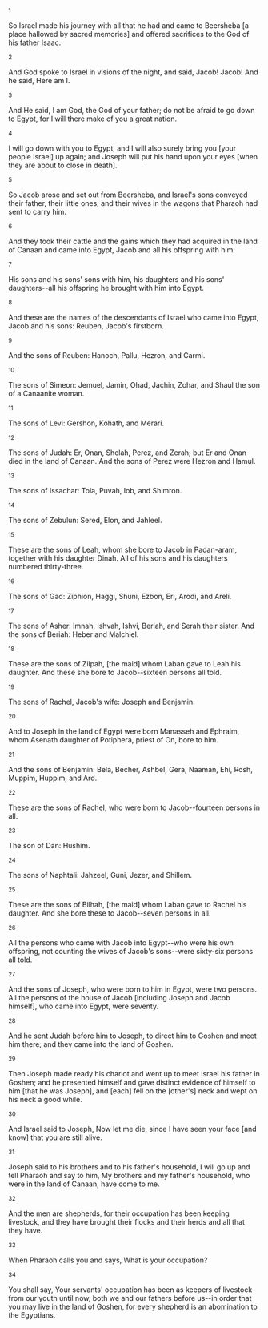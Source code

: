 <sup>1</sup> 

So Israel made his journey with all that he had and came to Beersheba [a place hallowed by sacred memories] and offered sacrifices to the God of his father Isaac. 

<sup>2</sup> 

And God spoke to Israel in visions of the night, and said, Jacob! Jacob! And he said, Here am I. 

<sup>3</sup> 

And He said, I am God, the God of your father; do not be afraid to go down to Egypt, for I will there make of you a great nation. 

<sup>4</sup> 

I will go down with you to Egypt, and I will also surely bring you [your people Israel] up again; and Joseph will put his hand upon your eyes [when they are about to close in death]. 

<sup>5</sup> 

So Jacob arose and set out from Beersheba, and Israel's sons conveyed their father, their little ones, and their wives in the wagons that Pharaoh had sent to carry him. 

<sup>6</sup> 

And they took their cattle and the gains which they had acquired in the land of Canaan and came into Egypt, Jacob and all his offspring with him: 

<sup>7</sup> 

His sons and his sons' sons with him, his daughters and his sons' daughters--all his offspring he brought with him into Egypt. 

<sup>8</sup> 

And these are the names of the descendants of Israel who came into Egypt, Jacob and his sons: Reuben, Jacob's firstborn. 

<sup>9</sup> 

And the sons of Reuben: Hanoch, Pallu, Hezron, and Carmi. 

<sup>10</sup> 

The sons of Simeon: Jemuel, Jamin, Ohad, Jachin, Zohar, and Shaul the son of a Canaanite woman. 

<sup>11</sup> 

The sons of Levi: Gershon, Kohath, and Merari. 

<sup>12</sup> 

The sons of Judah: Er, Onan, Shelah, Perez, and Zerah; but Er and Onan died in the land of Canaan. And the sons of Perez were Hezron and Hamul. 

<sup>13</sup> 

The sons of Issachar: Tola, Puvah, Iob, and Shimron. 

<sup>14</sup> 

The sons of Zebulun: Sered, Elon, and Jahleel. 

<sup>15</sup> 

These are the sons of Leah, whom she bore to Jacob in Padan-aram, together with his daughter Dinah. All of his sons and his daughters numbered thirty-three. 

<sup>16</sup> 

The sons of Gad: Ziphion, Haggi, Shuni, Ezbon, Eri, Arodi, and Areli. 

<sup>17</sup> 

The sons of Asher: Imnah, Ishvah, Ishvi, Beriah, and Serah their sister. And the sons of Beriah: Heber and Malchiel. 

<sup>18</sup> 

These are the sons of Zilpah, [the maid] whom Laban gave to Leah his daughter. And these she bore to Jacob--sixteen persons all told. 

<sup>19</sup> 

The sons of Rachel, Jacob's wife: Joseph and Benjamin. 

<sup>20</sup> 

And to Joseph in the land of Egypt were born Manasseh and Ephraim, whom Asenath daughter of Potiphera, priest of On, bore to him. 

<sup>21</sup> 

And the sons of Benjamin: Bela, Becher, Ashbel, Gera, Naaman, Ehi, Rosh, Muppim, Huppim, and Ard. 

<sup>22</sup> 

These are the sons of Rachel, who were born to Jacob--fourteen persons in all. 

<sup>23</sup> 

The son of Dan: Hushim. 

<sup>24</sup> 

The sons of Naphtali: Jahzeel, Guni, Jezer, and Shillem. 

<sup>25</sup> 

These are the sons of Bilhah, [the maid] whom Laban gave to Rachel his daughter. And she bore these to Jacob--seven persons in all. 

<sup>26</sup> 

All the persons who came with Jacob into Egypt--who were his own offspring, not counting the wives of Jacob's sons--were sixty-six persons all told. 

<sup>27</sup> 

And the sons of Joseph, who were born to him in Egypt, were two persons. All the persons of the house of Jacob [including Joseph and Jacob himself], who came into Egypt, were seventy. 

<sup>28</sup> 

And he sent Judah before him to Joseph, to direct him to Goshen and meet him there; and they came into the land of Goshen. 

<sup>29</sup> 

Then Joseph made ready his chariot and went up to meet Israel his father in Goshen; and he presented himself and gave distinct evidence of himself to him [that he was Joseph], and [each] fell on the [other's] neck and wept on his neck a good while. 

<sup>30</sup> 

And Israel said to Joseph, Now let me die, since I have seen your face [and know] that you are still alive. 

<sup>31</sup> 

Joseph said to his brothers and to his father's household, I will go up and tell Pharaoh and say to him, My brothers and my father's household, who were in the land of Canaan, have come to me. 

<sup>32</sup> 

And the men are shepherds, for their occupation has been keeping livestock, and they have brought their flocks and their herds and all that they have. 

<sup>33</sup> 

When Pharaoh calls you and says, What is your occupation? 

<sup>34</sup> 

You shall say, Your servants' occupation has been as keepers of livestock from our youth until now, both we and our fathers before us--in order that you may live in the land of Goshen, for every shepherd is an abomination to the Egyptians.